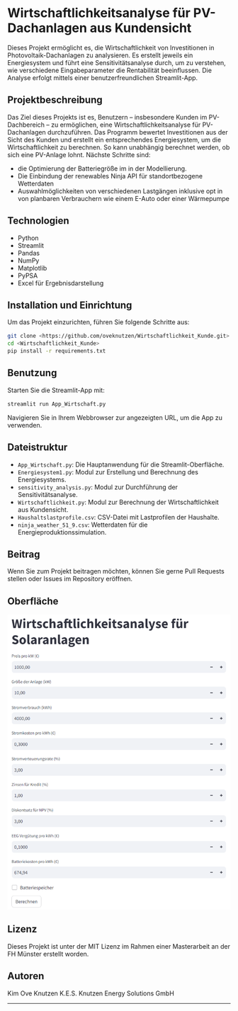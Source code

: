 # Wirtschaftlichkeitsanalyse für PV-Dachanlagen aus Kundensicht

Dieses Projekt ermöglicht es, die Wirtschaftlichkeit von Investitionen in Photovoltaik-Dachanlagen zu analysieren. Es erstellt jeweils ein Energiesystem und führt eine Sensitivitätsanalyse durch, um zu verstehen, wie verschiedene Eingabeparameter die Rentabilität beeinflussen. Die Analyse erfolgt mittels einer benutzerfreundlichen Streamlit-App.

## Projektbeschreibung

Das Ziel dieses Projekts ist es, Benutzern – insbesondere Kunden im PV-Dachbereich – zu ermöglichen, eine Wirtschaftlichkeitsanalyse für PV-Dachanlagen durchzuführen. Das Programm bewertet Investitionen aus der Sicht des Kunden und erstellt ein entsprechendes Energiesystem, um die Wirtschaftlichkeit zu berechnen. So kann unabhängig berechnet werden, ob sich eine PV-Anlage lohnt. Nächste Schritte sind:
- die Optimierung der Batteriegröße im in der Modellierung.
- Die Einbindung der renewables Ninja API für standortbezogene Wetterdaten
- Auswahlmöglichkeiten von verschiedenen Lastgängen inklusive opt in von planbaren Verbrauchern wie einem E-Auto oder einer Wärmepumpe
## Technologien

- Python
- Streamlit
- Pandas
- NumPy
- Matplotlib
- PyPSA
- Excel für Ergebnisdarstellung

## Installation und Einrichtung

Um das Projekt einzurichten, führen Sie folgende Schritte aus:

```bash
git clone <https://github.com/oveknutzen/Wirtschaftlichkeit_Kunde.git>
cd <Wirtschaftlichkeit_Kunde>
pip install -r requirements.txt
```

## Benutzung

Starten Sie die Streamlit-App mit:

```bash
streamlit run App_Wirtschaft.py
```

Navigieren Sie in Ihrem Webbrowser zur angezeigten URL, um die App zu verwenden.

## Dateistruktur

- `App_Wirtschaft.py`: Die Hauptanwendung für die Streamlit-Oberfläche.
- `Energiesystem1.py`: Modul zur Erstellung und Berechnung des Energiesystems.
- `sensitivity_analysis.py`: Modul zur Durchführung der Sensitivitätsanalyse.
- `Wirtschaftlichkeit.py`: Modul zur Berechnung der Wirtschaftlichkeit aus Kundensicht.
- `Haushaltslastprofile.csv`: CSV-Datei mit Lastprofilen der Haushalte.
- `ninja_weather_51_9.csv`: Wetterdaten für die Energieproduktionssimulation.

## Beitrag

Wenn Sie zum Projekt beitragen möchten, können Sie gerne Pull Requests stellen oder Issues im Repository eröffnen.

## Oberfläche

![Streamlit App Oberfläche](Oberflaeche_Kunde.png)

## Lizenz

Dieses Projekt ist unter der MIT Lizenz im Rahmen einer Masterarbeit an der FH Münster erstellt worden.

## Autoren

Kim Ove Knutzen
K.E.S. Knutzen Energy Solutions GmbH

---
